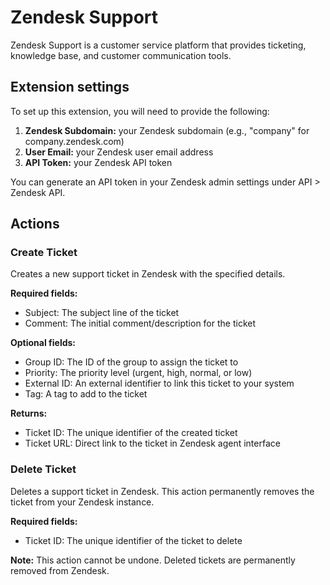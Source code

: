 # Zendesk Support

Zendesk Support is a customer service platform that provides ticketing, knowledge base, and customer communication tools.

## Extension settings

To set up this extension, you will need to provide the following:

1. **Zendesk Subdomain:** your Zendesk subdomain (e.g., "company" for company.zendesk.com)
2. **User Email:** your Zendesk user email address
3. **API Token:** your Zendesk API token

You can generate an API token in your Zendesk admin settings under API > Zendesk API.

## Actions

### Create Ticket

Creates a new support ticket in Zendesk with the specified details.

**Required fields:**
- Subject: The subject line of the ticket
- Comment: The initial comment/description for the ticket

**Optional fields:**
- Group ID: The ID of the group to assign the ticket to
- Priority: The priority level (urgent, high, normal, or low)
- External ID: An external identifier to link this ticket to your system
- Tag: A tag to add to the ticket

**Returns:**
- Ticket ID: The unique identifier of the created ticket
- Ticket URL: Direct link to the ticket in Zendesk agent interface

### Delete Ticket

Deletes a support ticket in Zendesk. This action permanently removes the ticket from your Zendesk instance.

**Required fields:**
- Ticket ID: The unique identifier of the ticket to delete

**Note:** This action cannot be undone. Deleted tickets are permanently removed from Zendesk.
